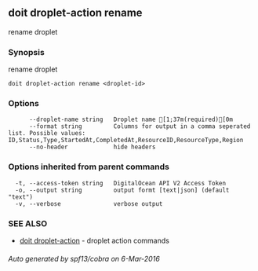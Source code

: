 ## doit droplet-action rename

rename droplet

### Synopsis


rename droplet

```
doit droplet-action rename <droplet-id>
```

### Options

```
      --droplet-name string   Droplet name [1;37m(required)[0m
      --format string         Columns for output in a comma seperated list. Possible values: ID,Status,Type,StartedAt,CompletedAt,ResourceID,ResourceType,Region
      --no-header             hide headers
```

### Options inherited from parent commands

```
  -t, --access-token string   DigitalOcean API V2 Access Token
  -o, --output string         output formt [text|json] (default "text")
  -v, --verbose               verbose output
```

### SEE ALSO
* [doit droplet-action](doit_droplet-action.md)	 - droplet action commands

###### Auto generated by spf13/cobra on 6-Mar-2016
